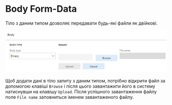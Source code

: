 # Body Form-Data

Тіло з даним типом дозволяє передавати будь-які файли як двійкові.

![](../_media/requestParameter_13.png)

Щоб додати дані в тіло запиту з даним типом, потрібно відкрити файл за допомогою клавіші `Browse` і після цього завантажити його в систему натиснувши на клавішу `Upload`. Після успішного завантаження файлу поле `File name` заповниться іменем завантаженого файлу.
